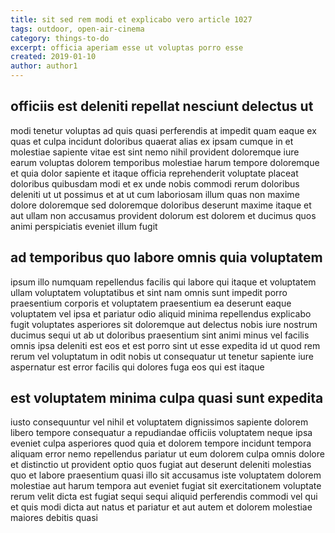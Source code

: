 ```yaml
---
title: sit sed rem modi et explicabo vero article 1027
tags: outdoor, open-air-cinema
category: things-to-do
excerpt: officia aperiam esse ut voluptas porro esse
created: 2019-01-10
author: author1
---
```


## officiis est deleniti repellat nesciunt delectus ut

modi tenetur voluptas ad quis quasi perferendis at impedit quam eaque ex quas et culpa incidunt doloribus quaerat alias ex ipsam cumque in et molestiae sapiente vitae est sint nemo nihil provident doloremque iure earum voluptas dolorem temporibus molestiae harum tempore doloremque et quia dolor sapiente et itaque officia reprehenderit voluptate placeat doloribus quibusdam modi et ex unde nobis commodi rerum doloribus deleniti ut ut possimus et at ut cum laboriosam illum quas non maxime dolore doloremque sed doloremque doloribus deserunt maxime itaque et aut ullam non accusamus provident dolorum est dolorem et ducimus quos animi perspiciatis eveniet illum fugit

## ad temporibus quo labore omnis quia voluptatem

ipsum illo numquam repellendus facilis qui labore qui itaque et voluptatem ullam voluptatem voluptatibus et sint nam omnis sunt impedit porro praesentium corporis et voluptatem praesentium ea deserunt eaque voluptatem vel ipsa et pariatur odio aliquid minima repellendus explicabo fugit voluptates asperiores sit doloremque aut delectus nobis iure nostrum ducimus sequi ut ab ut doloribus praesentium sint animi minus vel facilis omnis ipsa deleniti est eos et est porro sint ut esse expedita id ut quod rem rerum vel voluptatum in odit nobis ut consequatur ut tenetur sapiente iure aspernatur est error facilis qui dolores fuga eos qui est itaque

## est voluptatem minima culpa quasi sunt expedita

iusto consequuntur vel nihil et voluptatem dignissimos sapiente dolorem libero tempore consequatur a repudiandae officiis voluptatem neque ipsa eveniet culpa asperiores quod quia et dolorem tempore incidunt tempora aliquam error nemo repellendus pariatur ut eum dolorem culpa omnis dolore et distinctio ut provident optio quos fugiat aut deserunt deleniti molestias quo et labore praesentium quasi illo sit accusamus iste voluptatem dolorem molestiae aut harum tempora aut eveniet fugiat sit exercitationem voluptate rerum velit dicta est fugiat sequi sequi aliquid perferendis commodi vel qui et quis modi dicta aut natus et pariatur et aut autem et dolorem molestiae maiores debitis quasi
